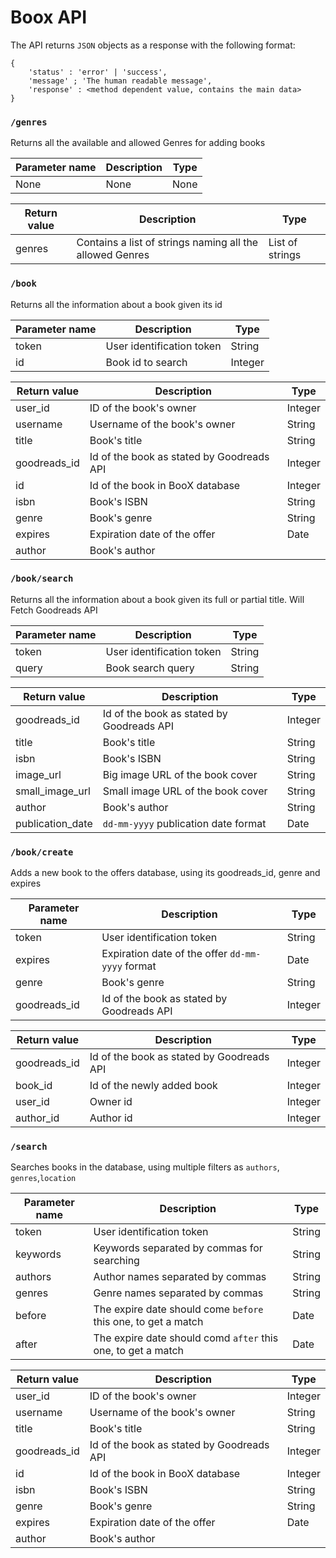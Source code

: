 # Boox API

The API returns `JSON` objects as a response with the following format:
```
{
    'status' : 'error' | 'success',
    'message' ; 'The human readable message',
    'response' : <method dependent value, contains the main data>
}
```

### `/genres`
Returns all the available and allowed Genres for adding books

| Parameter name | Description | Type |
|----------------|-------------|------|
| None | None | None |

| Return value  | Description | Type |
|---------------|-------------|------|
| genres | Contains a list of strings naming all the allowed Genres | List of strings |

### `/book`
Returns all the information about a book given its id

| Parameter name | Description | Type |
|----------------|-------------|------|
| token | User identification token | String |
| id | Book id to search | Integer |

| Return value  | Description | Type |
|----------------|-------------|------|
| user_id | ID of the book's owner | Integer |
| username | Username of the book's owner | String |
| title | Book's title | String |
| goodreads_id | Id of the book as stated by Goodreads API | Integer |
| id | Id of the book in BooX database | Integer |
| isbn | Book's ISBN | String |
| genre | Book's genre | String |
| expires | Expiration date of the offer | Date |
| author | Book's author |

### `/book/search`
Returns all the information about a book given its full or partial title. Will Fetch Goodreads API

| Parameter name | Description | Type |
|----------------|-------------|------|
| token | User identification token | String |
| query | Book search query | String |

| Return value  | Description | Type |
|----------------|-------------|------|
| goodreads_id | Id of the book as stated by Goodreads API | Integer |
| title | Book's title | String |
| isbn | Book's ISBN | String |
| image_url | Big image URL of the book cover | String |
| small_image_url | Small image URL of the book cover | String |
| author | Book's author | String |
| publication_date | `dd-mm-yyyy` publication date format | Date |

### `/book/create`
Adds a new book to the offers database, using its goodreads_id, genre and expires

| Parameter name | Description | Type |
|----------------|-------------|------|
| token | User identification token | String |
| expires | Expiration date of the offer `dd-mm-yyyy` format | Date |
| genre | Book's genre | String |
| goodreads_id | Id of the book as stated by Goodreads API | Integer |

| Return value  | Description | Type |
|----------------|-------------|------|
| goodreads_id | Id of the book as stated by Goodreads API | Integer |
| book_id | Id of the newly added book | Integer |
| user_id | Owner id | Integer |
| author_id | Author id | Integer |

### `/search`
Searches books in the database, using multiple filters as `authors`, `genres`,`location`

| Parameter name | Description | Type |
|----------------|-------------|------|
| token | User identification token | String |
| keywords | Keywords separated by commas for searching | String |
| authors | Author names separated by commas | String |
| genres | Genre names separated by commas | String |
| before | The expire date should come `before` this one, to get a match | Date |
| after | The expire date should comd `after` this one, to get a match | Date |

| Return value  | Description | Type |
|----------------|-------------|------|
| user_id | ID of the book's owner | Integer |
| username | Username of the book's owner | String |
| title | Book's title | String |
| goodreads_id | Id of the book as stated by Goodreads API | Integer |
| id | Id of the book in BooX database | Integer |
| isbn | Book's ISBN | String |
| genre | Book's genre | String |
| expires | Expiration date of the offer | Date |
| author | Book's author |
